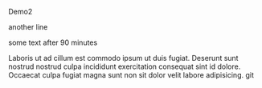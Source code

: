Demo2

another line

some text after 90 minutes

Laboris ut ad cillum est commodo ipsum ut duis fugiat.
Deserunt sunt nostrud nostrud culpa incididunt exercitation consequat sint id dolore.
Occaecat culpa fugiat magna sunt non sit dolor velit labore adipisicing.
git
